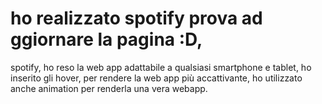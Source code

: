# ho realizzato spotify prova ad ggiornare la pagina :D,
spotify, ho  reso la web app adattabile a qualsiasi smartphone e tablet, ho inserito gli hover, per rendere la web app più accattivante,
ho utilizzato anche animation per renderla una vera webapp.
